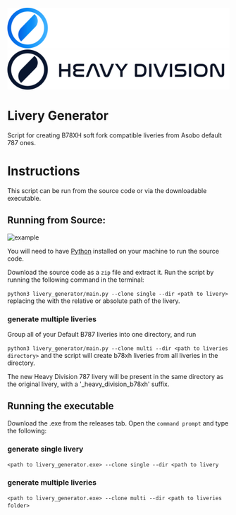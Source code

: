 ![Heavy Division](https://github.com/Heavy-Division/branding/blob/main/src/svg/Logo%20Dark.svg#gh-dark-mode-only)
![Heavy Division](https://github.com/Heavy-Division/branding/blob/main/src/svg/Logo%20Light.svg#gh-light-mode-only)
# Livery Generator 

Script for creating B78XH soft fork compatible liveries from Asobo default 787 ones.

# Instructions 

This script can be run from the source code or via the downloadable executable.

## Running from Source:

![example](public/example.gif)

You will need to have [Python](https://www.python.org) installed on your machine to run the source code.

Download the source code as a `zip` file and extract it. Run the script by running the following command in the terminal:

`python3 livery_generator/main.py --clone single --dir <path to livery>` replacing the <path to livery> 
with the relative or absolute path of the livery.

### generate multiple liveries 

Group all of your Default B787 liveries into one directory, and run 

`python3 livery_generator/main.py --clone multi --dir <path to liveries directory>` 
and the script will create b78xh liveries from all liveries in the directory.

The new Heavy Division 787 livery will be present in the same directory 
as the original livery, with a '_heavy_division_b78xh' suffix.

## Running the executable 
Download the .exe from the releases tab. Open the `command prompt` and type the following:

### generate single livery
`<path to livery_generator.exe> --clone single --dir <path to livery`

### generate multiple liveries
`<path to livery_generator.exe> --clone multi --dir <path to liveries folder>`
